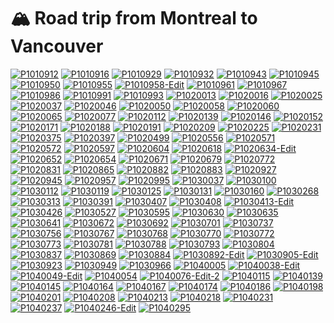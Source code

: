 # 🏔 Road trip from Montreal to Vancouver

[![P1010912](/photos/hd/P1010912.jpg)](/photos/P1010912.md)
[![P1010916](/photos/hd/P1010916.jpg)](/photos/P1010916.md)
[![P1010929](/photos/hd/P1010929.jpg)](/photos/P1010929.md)
[![P1010932](/photos/hd/P1010932.jpg)](/photos/P1010932.md)
[![P1010943](/photos/hd/P1010943.jpg)](/photos/P1010943.md)
[![P1010945](/photos/hd/P1010945.jpg)](/photos/P1010945.md)
[![P1010950](/photos/hd/P1010950.jpg)](/photos/P1010950.md)
[![P1010955](/photos/hd/P1010955.jpg)](/photos/P1010955.md)
[![P1010958-Edit](/photos/hd/P1010958-Edit.jpg)](/photos/P1010958-Edit.md)
[![P1010961](/photos/hd/P1010961.jpg)](/photos/P1010961.md)
[![P1010967](/photos/hd/P1010967.jpg)](/photos/P1010967.md)
[![P1010986](/photos/hd/P1010986.jpg)](/photos/P1010986.md)
[![P1010991](/photos/hd/P1010991.jpg)](/photos/P1010991.md)
[![P1010993](/photos/hd/P1010993.jpg)](/photos/P1010993.md)
[![P1020013](/photos/hd/P1020013.jpg)](/photos/P1020013.md)
[![P1020016](/photos/hd/P1020016.jpg)](/photos/P1020016.md)
[![P1020025](/photos/hd/P1020025.jpg)](/photos/P1020025.md)
[![P1020037](/photos/hd/P1020037.jpg)](/photos/P1020037.md)
[![P1020046](/photos/hd/P1020046.jpg)](/photos/P1020046.md)
[![P1020050](/photos/hd/P1020050.jpg)](/photos/P1020050.md)
[![P1020058](/photos/hd/P1020058.jpg)](/photos/P1020058.md)
[![P1020060](/photos/hd/P1020060.jpg)](/photos/P1020060.md)
[![P1020065](/photos/hd/P1020065.jpg)](/photos/P1020065.md)
[![P1020077](/photos/hd/P1020077.jpg)](/photos/P1020077.md)
[![P1020112](/photos/hd/P1020112.jpg)](/photos/P1020112.md)
[![P1020139](/photos/hd/P1020139.jpg)](/photos/P1020139.md)
[![P1020146](/photos/hd/P1020146.jpg)](/photos/P1020146.md)
[![P1020152](/photos/hd/P1020152.jpg)](/photos/P1020152.md)
[![P1020171](/photos/hd/P1020171.jpg)](/photos/P1020171.md)
[![P1020188](/photos/hd/P1020188.jpg)](/photos/P1020188.md)
[![P1020191](/photos/hd/P1020191.jpg)](/photos/P1020191.md)
[![P1020209](/photos/hd/P1020209.jpg)](/photos/P1020209.md)
[![P1020225](/photos/hd/P1020225.jpg)](/photos/P1020225.md)
[![P1020231](/photos/hd/P1020231.jpg)](/photos/P1020231.md)
[![P1020375](/photos/hd/P1020375.jpg)](/photos/P1020375.md)
[![P1020397](/photos/hd/P1020397.jpg)](/photos/P1020397.md)
[![P1020499](/photos/hd/P1020499.jpg)](/photos/P1020499.md)
[![P1020556](/photos/hd/P1020556.jpg)](/photos/P1020556.md)
[![P1020571](/photos/hd/P1020571.jpg)](/photos/P1020571.md)
[![P1020572](/photos/hd/P1020572.jpg)](/photos/P1020572.md)
[![P1020597](/photos/hd/P1020597.jpg)](/photos/P1020597.md)
[![P1020604](/photos/hd/P1020604.jpg)](/photos/P1020604.md)
[![P1020618](/photos/hd/P1020618.jpg)](/photos/P1020618.md)
[![P1020634-Edit](/photos/hd/P1020634-Edit.jpg)](/photos/P1020634-Edit.md)
[![P1020652](/photos/hd/P1020652.jpg)](/photos/P1020652.md)
[![P1020654](/photos/hd/P1020654.jpg)](/photos/P1020654.md)
[![P1020671](/photos/hd/P1020671.jpg)](/photos/P1020671.md)
[![P1020679](/photos/hd/P1020679.jpg)](/photos/P1020679.md)
[![P1020772](/photos/hd/P1020772.jpg)](/photos/P1020772.md)
[![P1020831](/photos/hd/P1020831.jpg)](/photos/P1020831.md)
[![P1020865](/photos/hd/P1020865.jpg)](/photos/P1020865.md)
[![P1020882](/photos/hd/P1020882.jpg)](/photos/P1020882.md)
[![P1020883](/photos/hd/P1020883.jpg)](/photos/P1020883.md)
[![P1020927](/photos/hd/P1020927.jpg)](/photos/P1020927.md)
[![P1020945](/photos/hd/P1020945.jpg)](/photos/P1020945.md)
[![P1020957](/photos/hd/P1020957.jpg)](/photos/P1020957.md)
[![P1020995](/photos/hd/P1020995.jpg)](/photos/P1020995.md)
[![P1030037](/photos/hd/P1030037.jpg)](/photos/P1030037.md)
[![P1030100](/photos/hd/P1030100.jpg)](/photos/P1030100.md)
[![P1030112](/photos/hd/P1030112.jpg)](/photos/P1030112.md)
[![P1030119](/photos/hd/P1030119.jpg)](/photos/P1030119.md)
[![P1030125](/photos/hd/P1030125.jpg)](/photos/P1030125.md)
[![P1030131](/photos/hd/P1030131.jpg)](/photos/P1030131.md)
[![P1030160](/photos/hd/P1030160.jpg)](/photos/P1030160.md)
[![P1030268](/photos/hd/P1030268.jpg)](/photos/P1030268.md)
[![P1030313](/photos/hd/P1030313.jpg)](/photos/P1030313.md)
[![P1030391](/photos/hd/P1030391.jpg)](/photos/P1030391.md)
[![P1030407](/photos/hd/P1030407.jpg)](/photos/P1030407.md)
[![P1030408](/photos/hd/P1030408.jpg)](/photos/P1030408.md)
[![P1030413-Edit](/photos/hd/P1030413-Edit.jpg)](/photos/P1030413-Edit.md)
[![P1030426](/photos/hd/P1030426.jpg)](/photos/P1030426.md)
[![P1030527](/photos/hd/P1030527.jpg)](/photos/P1030527.md)
[![P1030595](/photos/hd/P1030595.jpg)](/photos/P1030595.md)
[![P1030630](/photos/hd/P1030630.jpg)](/photos/P1030630.md)
[![P1030635](/photos/hd/P1030635.jpg)](/photos/P1030635.md)
[![P1030641](/photos/hd/P1030641.jpg)](/photos/P1030641.md)
[![P1030672](/photos/hd/P1030672.jpg)](/photos/P1030672.md)
[![P1030692](/photos/hd/P1030692.jpg)](/photos/P1030692.md)
[![P1030701](/photos/hd/P1030701.jpg)](/photos/P1030701.md)
[![P1030737](/photos/hd/P1030737.jpg)](/photos/P1030737.md)
[![P1030756](/photos/hd/P1030756.jpg)](/photos/P1030756.md)
[![P1030767](/photos/hd/P1030767.jpg)](/photos/P1030767.md)
[![P1030768](/photos/hd/P1030768.jpg)](/photos/P1030768.md)
[![P1030770](/photos/hd/P1030770.jpg)](/photos/P1030770.md)
[![P1030772](/photos/hd/P1030772.jpg)](/photos/P1030772.md)
[![P1030773](/photos/hd/P1030773.jpg)](/photos/P1030773.md)
[![P1030781](/photos/hd/P1030781.jpg)](/photos/P1030781.md)
[![P1030788](/photos/hd/P1030788.jpg)](/photos/P1030788.md)
[![P1030793](/photos/hd/P1030793.jpg)](/photos/P1030793.md)
[![P1030804](/photos/hd/P1030804.jpg)](/photos/P1030804.md)
[![P1030837](/photos/hd/P1030837.jpg)](/photos/P1030837.md)
[![P1030869](/photos/hd/P1030869.jpg)](/photos/P1030869.md)
[![P1030884](/photos/hd/P1030884.jpg)](/photos/P1030884.md)
[![P1030892-Edit](/photos/hd/P1030892-Edit.jpg)](/photos/P1030892-Edit.md)
[![P1030905-Edit](/photos/hd/P1030905-Edit.jpg)](/photos/P1030905-Edit.md)
[![P1030923](/photos/hd/P1030923.jpg)](/photos/P1030923.md)
[![P1030949](/photos/hd/P1030949.jpg)](/photos/P1030949.md)
[![P1030966](/photos/hd/P1030966.jpg)](/photos/P1030966.md)
[![P1040005](/photos/hd/P1040005.jpg)](/photos/P1040005.md)
[![P1040038-Edit](/photos/hd/P1040038-Edit.jpg)](/photos/P1040038-Edit.md)
[![P1040049-Edit](/photos/hd/P1040049-Edit.jpg)](/photos/P1040049-Edit.md)
[![P1040054](/photos/hd/P1040054.jpg)](/photos/P1040054.md)
[![P1040076-Edit-2](/photos/hd/P1040076-Edit-2.jpg)](/photos/P1040076-Edit-2.md)
[![P1040115](/photos/hd/P1040115.jpg)](/photos/P1040115.md)
[![P1040139](/photos/hd/P1040139.jpg)](/photos/P1040139.md)
[![P1040145](/photos/hd/P1040145.jpg)](/photos/P1040145.md)
[![P1040164](/photos/hd/P1040164.jpg)](/photos/P1040164.md)
[![P1040167](/photos/hd/P1040167.jpg)](/photos/P1040167.md)
[![P1040174](/photos/hd/P1040174.jpg)](/photos/P1040174.md)
[![P1040186](/photos/hd/P1040186.jpg)](/photos/P1040186.md)
[![P1040198](/photos/hd/P1040198.jpg)](/photos/P1040198.md)
[![P1040201](/photos/hd/P1040201.jpg)](/photos/P1040201.md)
[![P1040208](/photos/hd/P1040208.jpg)](/photos/P1040208.md)
[![P1040213](/photos/hd/P1040213.jpg)](/photos/P1040213.md)
[![P1040218](/photos/hd/P1040218.jpg)](/photos/P1040218.md)
[![P1040231](/photos/hd/P1040231.jpg)](/photos/P1040231.md)
[![P1040237](/photos/hd/P1040237.jpg)](/photos/P1040237.md)
[![P1040246-Edit](/photos/hd/P1040246-Edit.jpg)](/photos/P1040246-Edit.md)
[![P1040295](/photos/hd/P1040295.jpg)](/photos/P1040295.md)
